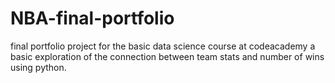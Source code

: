 # NBA-final-portfolio
final portfolio project for the basic data science course at codeacademy
a basic exploration of the connection between team stats and number of wins using python.
